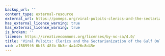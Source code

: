 ```yaml
---
backup_url: ''
content_type: external-resource
external_url: https://pomeps.org/viral-pulpits-clerics-and-the-sectarianization-of-the-gulf-online-sphere
has_external_licence_warning: true
has_external_license_warning: true
is_broken: ''
license: https://creativecommons.org/licenses/by-nc-sa/4.0/
title: 'Viral Pulpits: Clerics and the Sectarianization of the Gulf Online Sphere'
uid: a15899f6-6bf3-48fb-8b3e-4a4d26c8d45e
---
```

